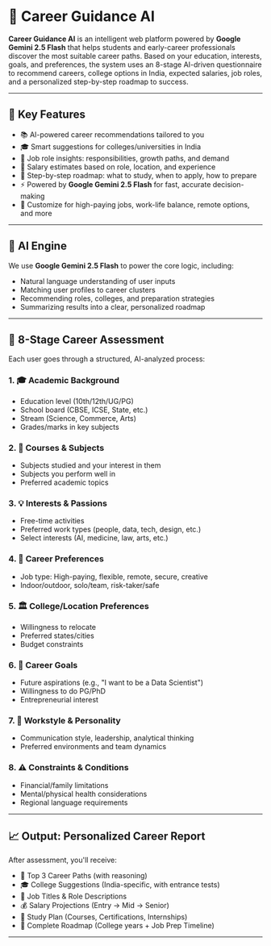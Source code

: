 # 🎯 Career Guidance AI

**Career Guidance AI** is an intelligent web platform powered by **Google Gemini 2.5 Flash** that helps students and early-career professionals discover the most suitable career paths. Based on your education, interests, goals, and preferences, the system uses an 8-stage AI-driven questionnaire to recommend careers, college options in India, expected salaries, job roles, and a personalized step-by-step roadmap to success.

---

## 🚀 Key Features

- 📚 AI-powered career recommendations tailored to you
- 🎓 Smart suggestions for colleges/universities in India
- 💼 Job role insights: responsibilities, growth paths, and demand
- 💸 Salary estimates based on role, location, and experience
- 🧭 Step-by-step roadmap: what to study, when to apply, how to prepare
- ⚡ Powered by **Google Gemini 2.5 Flash** for fast, accurate decision-making
- 🎯 Customize for high-paying jobs, work-life balance, remote options, and more

---

## 🧠 AI Engine

We use **Google Gemini 2.5 Flash** to power the core logic, including:
- Natural language understanding of user inputs
- Matching user profiles to career clusters
- Recommending roles, colleges, and preparation strategies
- Summarizing results into a clear, personalized roadmap

---

## 🧪 8-Stage Career Assessment

Each user goes through a structured, AI-analyzed process:

### 1. 🎓 Academic Background
- Education level (10th/12th/UG/PG)
- School board (CBSE, ICSE, State, etc.)
- Stream (Science, Commerce, Arts)
- Grades/marks in key subjects

### 2. 📘 Courses & Subjects
- Subjects studied and your interest in them
- Subjects you perform well in
- Preferred academic topics

### 3. 💡 Interests & Passions
- Free-time activities
- Preferred work types (people, data, tech, design, etc.)
- Select interests (AI, medicine, law, arts, etc.)

### 4. 🎯 Career Preferences
- Job type: High-paying, flexible, remote, secure, creative
- Indoor/outdoor, solo/team, risk-taker/safe

### 5. 🏛️ College/Location Preferences
- Willingness to relocate
- Preferred states/cities
- Budget constraints

### 6. 🚀 Career Goals
- Future aspirations (e.g., "I want to be a Data Scientist")
- Willingness to do PG/PhD
- Entrepreneurial interest

### 7. 🧬 Workstyle & Personality
- Communication style, leadership, analytical thinking
- Preferred environments and team dynamics

### 8. ⚠️ Constraints & Conditions
- Financial/family limitations
- Mental/physical health considerations
- Regional language requirements

---

## 📈 Output: Personalized Career Report

After assessment, you'll receive:

- 🎯 Top 3 Career Paths (with reasoning)
- 🎓 College Suggestions (India-specific, with entrance tests)
- 💼 Job Titles & Role Descriptions
- 💰 Salary Projections (Entry → Mid → Senior)
- 📘 Study Plan (Courses, Certifications, Internships)
- 🧭 Complete Roadmap (College years + Job Prep Timeline)

---
